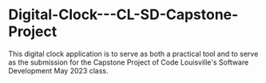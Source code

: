 # Digital-Clock---CL-SD-Capstone-Project
This digital clock application is to serve as both a practical tool and to serve as the submission for the Capstone Project of Code Louisville's Software Development May 2023 class. 
